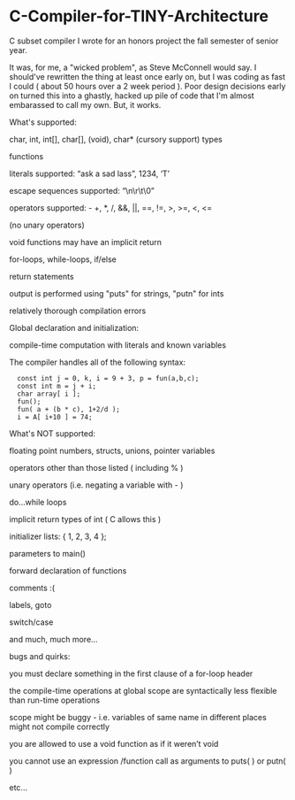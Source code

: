 C-Compiler-for-TINY-Architecture
================================

C subset compiler I wrote for an honors project the fall semester of senior year.

It was, for me, a "wicked problem", as Steve McConnell would say. I should've rewritten the thing at 
least once early on, but I was coding as fast I could ( about 50 hours over a 2 week period ). Poor
design decisions early on turned this into a ghastly, hacked up pile of code that I'm almost embarassed to call my own.
But, it works.





What's supported:

char, int, int[], char[], (void), char* (cursory support) types 

functions

literals supported: “ask a sad lass”, 1234, ‘T’

escape sequences supported: “\n\r\t\0”

operators supported: - +, *, /, &&, ||, ==, !=, >, >=, <, <= 

(no unary operators)

void functions may have an implicit return

for-loops, while-loops, if/else

return statements

output is performed using "puts" for strings, "putn" for ints

relatively thorough compilation errors






Global  declaration and initialization:

  compile-time computation with literals and known variables

The compiler handles all of the following syntax:


      const int j = 0, k, i = 9 + 3, p = fun(a,b,c);
      const int m = j + i;
      char array[ i ]; 
      fun();
      fun( a + (b * c), 1+2/d );
      i = A[ i+10 ] = 74;






What's NOT supported:


floating point numbers, structs, unions, pointer variables

operators other than those listed ( including % )

unary operators (i.e. negating a variable with - )

do...while loops

implicit return types of int ( C allows this )

initializer lists: { 1, 2, 3, 4 };

parameters to main()

forward declaration of functions

comments :(

labels, goto

switch/case

and much, much more...



bugs and quirks:

you must declare something in the first clause of a for-loop header

the compile-time operations at global scope are syntactically less flexible than run-time operations

scope might be buggy - i.e. variables of same name in different places might not compile correctly

you are allowed to use a void function as if it weren’t void

you cannot use an expression /function call as arguments to puts( ) or putn( )

etc...
